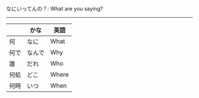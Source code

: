 なにいってんの？: What are you saying?

---

| | かな | 英語 |
| --- | --- | --- |
| 何 | なに | What
| 何で | なんで | Why
| 誰 | だれ | Who
| 何処 | どこ | Where
| 何時 | いつ | When



